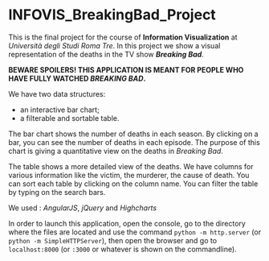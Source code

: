 # INFOVIS_BreakingBad_Project

This is the final project for the course of **Information Visualization** at *Università degli Studi Roma Tre*. In this project we show a visual representation of the deaths in the TV show ***Breaking Bad***.

**BEWARE SPOILERS! THIS APPLICATION IS MEANT FOR PEOPLE WHO HAVE FULLY WATCHED *BREAKING BAD*.**

We have two data structures:
  - an interactive bar chart;
  - a filterable and sortable table.
  
The bar chart shows the number of deaths in each season. By clicking on a bar, you can see the number of deaths in each episode. The purpose of this chart is giving a quantitative view on the deaths in *Breaking Bad*.

The table shows a more detailed view of the deaths. We have columns for various information like the victim, the murderer, the cause of death. You can sort each table by clicking on the column name. You can filter the table by typing on the search bars.

We used : *AngularJS*, *jQuery* and *Highcharts*

In order to launch this application, open the console, go to the directory where the files are located and use the 
command `python -m http.server` (or `python -m SimpleHTTPServer`), then open the browser and go to `localhost:8000` (or `:3000` or whatever is shown on the commandline).
